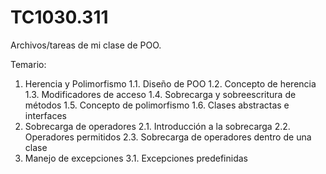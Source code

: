 # TC1030.311
Archivos/tareas de mi clase de POO.

Temario: 
1. Herencia y Polimorfismo
  1.1. Diseño de POO
  1.2. Concepto de herencia
  1.3. Modificadores de acceso
  1.4. Sobrecarga y sobreescritura de métodos
  1.5. Concepto de polimorfismo
  1.6. Clases abstractas e interfaces
2. Sobrecarga de operadores
  2.1. Introducción a la sobrecarga
  2.2. Operadores permitidos
  2.3. Sobrecarga de operadores dentro de una clase
3. Manejo de excepciones
  3.1. Excepciones predefinidas
